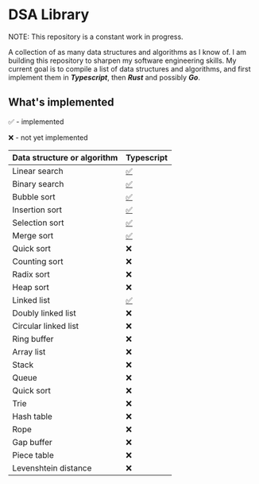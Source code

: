 # DSA Library

NOTE: This repository is a constant work in progress.

A collection of as many data structures and algorithms as I know of. I am building this repository to sharpen my software engineering skills. My current goal is to compile a list of data structures and algorithms, and first implement them in **_Typescript_**, then **_Rust_** and possibly **_Go_**.

## What's implemented

✅ - implemented

❌ - not yet implemented

| Data structure or algorithm | Typescript                             |
| --------------------------- | -------------------------------------- |
| Linear search               | [✅](Typescript/code/LinearSearch.ts)  |
| Binary search               | [✅](Typescript/code/BinarySearch.ts)  |
| Bubble sort                 | [✅](Typescript/code/BubbleSort.ts)    |
| Insertion sort              | [✅](Typescript/code/InsertionSort.ts) |
| Selection sort              | [✅](Typescript/code/SelectionSort.ts) |
| Merge sort                  | [✅](Typescript/code/MergeSort.ts)     |
| Quick sort                  | ❌                                     |
| Counting sort               | ❌                                     |
| Radix sort                  | ❌                                     |
| Heap sort                   | ❌                                     |
| Linked list                 | [✅](Typescript/code/LinkedList.ts)    |
| Doubly linked list          | ❌                                     |
| Circular linked list        | ❌                                     |
| Ring buffer                 | ❌                                     |
| Array list                  | ❌                                     |
| Stack                       | ❌                                     |
| Queue                       | ❌                                     |
| Quick sort                  | ❌                                     |
| Trie                        | ❌                                     |
| Hash table                  | ❌                                     |
| Rope                        | ❌                                     |
| Gap buffer                  | ❌                                     |
| Piece table                 | ❌                                     |
| Levenshtein distance        | ❌                                     |
